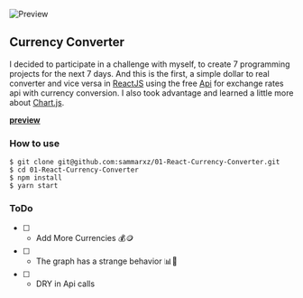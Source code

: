 ![Preview](https://cdn.dribbble.com/users/789654/screenshots/11963083/media/e9ea1e58417cca9a77b50fa938de2fb3.gif)

## Currency Converter
I decided to participate in a challenge with myself, to create 7 programming projects for the next 7 days. And this is the first, a simple dollar to real converter and vice versa in [ReactJS](https://reactjs.org/) using the free [Api](https://ratesapi.io/) for exchange rates api with currency conversion. I also took advantage and learned a little more about [Chart.js](https://www.chartjs.org/).

[**preview**](https://brl-usd.netlify.app/) 

### How to use
```
$ git clone git@github.com:sammarxz/01-React-Currency-Converter.git
$ cd 01-React-Currency-Converter
$ npm install
$ yarn start
```

### ToDo
* [ ] - Add More Currencies 💰🪙
* [ ] - The graph has a strange behavior 📊🤔
* [ ] - DRY in Api calls
